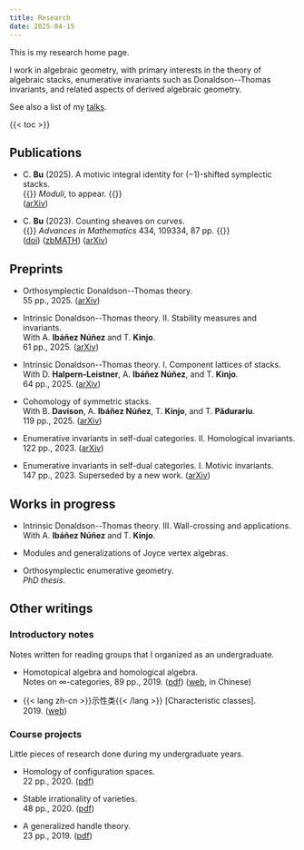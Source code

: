 ```yaml
---
title: Research
date: 2025-04-15
---
```


This is my research home page.

I work in algebraic geometry,
with primary interests in the theory of algebraic stacks,
enumerative invariants such as
Donaldson--Thomas invariants,
and related aspects of derived algebraic geometry.

See also a list of my [talks](/research/talks).

{{< toc >}}

## Publications

- C. **Bu** (2025). A motivic integral identity for $(-1)$-shifted symplectic stacks.\
  {{<dimmed>}}
  _Moduli_, to appear.
  {{</dimmed>}}\
  ([arXiv](https://arxiv.org/abs/2405.10092))

- C. **Bu** (2023). Counting sheaves on curves.\
  {{<dimmed>}}
  _Advances in Mathematics_ 434, 109334, 87 pp.
  {{</dimmed>}}\
  ([doi](https://doi.org/10.1016/j.aim.2023.109334))
  ([zbMATH](https://zbmath.org/7765302))
  ([arXiv](https://arxiv.org/abs/2208.00927))

## Preprints

- Orthosymplectic Donaldson--Thomas theory.\
  55 pp., 2025.
  ([arXiv](https://arxiv.org/abs/2503.20667))

- Intrinsic Donaldson--Thomas theory. II. Stability measures and invariants.\
  With A. **Ibáñez Núñez** and T. **Kinjo**.\
  61 pp., 2025.
  ([arXiv](https://arxiv.org/abs/2502.20515))

- Intrinsic Donaldson--Thomas theory. I. Component lattices of stacks.\
  With D. **Halpern-Leistner**, A. **Ibáñez Núñez**, and T. **Kinjo**.\
  64 pp., 2025.
  ([arXiv](https://arxiv.org/abs/2502.13892))

- Cohomology of symmetric stacks.\
  With B. **Davison**, A. **Ibáñez Núñez**, T. **Kinjo**, and T. **Pădurariu**.\
  119 pp., 2025.
  ([arXiv](https://arxiv.org/abs/2502.04253))

- Enumerative invariants in self-dual categories. II. Homological invariants.\
  122 pp., 2023.
  ([arXiv](https://arxiv.org/abs/2309.00056))

- Enumerative invariants in self-dual categories. I. Motivic invariants.\
  147 pp., 2023.
  Superseded by a new work.
  ([arXiv](https://arxiv.org/abs/2302.00038))

## Works in progress

- Intrinsic Donaldson--Thomas theory. III. Wall-crossing and applications.\
  With A. **Ibáñez Núñez** and T. **Kinjo**.

- Modules and generalizations of Joyce vertex algebras.

- Orthosymplectic enumerative geometry.\
  _PhD thesis_.

## Other writings

### Introductory notes

Notes written for reading groups that I organized as an undergraduate.

- Homotopical algebra and homological algebra.\
  Notes on $\infty$-categories, 89 pp., 2019.
  ([pdf](/pdf/HA.pdf))
  ([web](https://www.bananaspace.org/wiki/%E8%AE%B2%E4%B9%89:%E5%90%8C%E4%BC%A6%E4%BB%A3%E6%95%B0%E4%B8%8E%E5%90%8C%E8%B0%83%E4%BB%A3%E6%95%B0), in Chinese)

- {{< lang zh-cn >}}示性类{{< /lang >}}
  \[Characteristic classes\].\
  2019.
  ([web](https://www.bananaspace.org/wiki/%E8%AE%B2%E4%B9%89:%E7%A4%BA%E6%80%A7%E7%B1%BB))

### Course projects

Little pieces of research done during my undergraduate years.

- Homology of configuration spaces.\
  22 pp., 2020.
  ([pdf](/pdf/conf.pdf))

- Stable irrationality of varieties.\
  48 pp., 2020.
  ([pdf](/pdf/rationality.pdf))

- A generalized handle theory.\
  23 pp., 2019.
  ([pdf](/pdf/handle.pdf))
